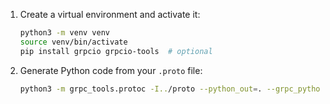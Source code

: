 1. Create a virtual environment and activate it:
    ```sh
    python3 -m venv venv
    source venv/bin/activate
    pip install grpcio grpcio-tools  # optional
    ```

2. Generate Python code from your `.proto` file:
    ```sh
    python3 -m grpc_tools.protoc -I../proto --python_out=. --grpc_python_out=. ../proto/todo.proto
    ```
